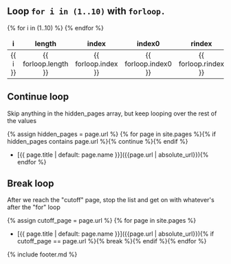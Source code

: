 ## Loop `for i in (1..10)` with `forloop.`

<table style="text-align: center;">
<thead style="font-weight: bold;">
<tr>
<td>i</td>
<td>length</td>
<td>index</td>
<td>index0</td>
<td>rindex</td>
<td>rindex0</td>
<td>first</td>
<td>last</td>
</tr>
</thead>
<tbody>
{% for i in (1..10) %}
<tr>
<td>{{ i }}</td>
<td>{{ forloop.length }}</td>
<td>{{ forloop.index }}</td>
<td>{{ forloop.index0 }}</td>
<td>{{ forloop.rindex }}</td>
<td>{{ forloop.rindex0 }}</td>
<td>{{ forloop.first }}</td>
<td>{{ forloop.last }}</td>
</tr>
{% endfor %}
</tbody>
</table>

## Continue loop

Skip anything in the hidden_pages array, but keep looping over the rest of the values

{% assign hidden_pages = page.url %}
{% for page in site.pages %}{% if hidden_pages contains page.url %}{% continue %}{% endif %}
- [{{ page.title | default: page.name }}]({{page.url | absolute_url}}){% endfor %}

## Break loop

After we reach the "cutoff" page, stop the list and get on with whatever's after the "for" loop

{% assign cutoff_page = page.url %}
{% for page in site.pages %}
- [{{ page.title | default: page.name }}]({{page.url | absolute_url}}){% if cutoff_page == page.url %}{% break %}{% endif %}{% endfor %}

{% include footer.md %}
